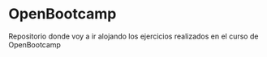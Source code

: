 # OpenBootcamp
Repositorio donde voy a ir alojando los ejercicios realizados en el curso de OpenBootcamp
